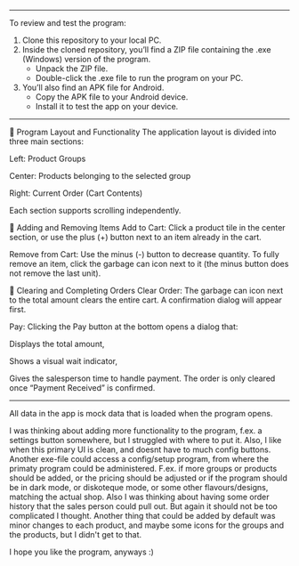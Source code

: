 ***************************

To review and test the program:
1. Clone this repository to your local PC.
2. Inside the cloned repository, you’ll find a ZIP file containing the .exe (Windows) version of the program.
   - Unpack the ZIP file.
   - Double-click the .exe file to run the program on your PC.
3. You’ll also find an APK file for Android.
   - Copy the APK file to your Android device.
   - Install it to test the app on your device.

***************************

🧾 Program Layout and Functionality
The application layout is divided into three main sections:

Left: Product Groups

Center: Products belonging to the selected group

Right: Current Order (Cart Contents)

Each section supports scrolling independently.

🛒 Adding and Removing Items
Add to Cart:
Click a product tile in the center section, or use the plus (+) button next to an item already in the cart.

Remove from Cart:
Use the minus (-) button to decrease quantity.
To fully remove an item, click the garbage can icon next to it (the minus button does not remove the last unit).

🧹 Clearing and Completing Orders
Clear Order:
The garbage can icon next to the total amount clears the entire cart. A confirmation dialog will appear first.

Pay:
Clicking the Pay button at the bottom opens a dialog that:

Displays the total amount,

Shows a visual wait indicator,

Gives the salesperson time to handle payment.
The order is only cleared once “Payment Received” is confirmed.

************************

All data in the app is mock data that is loaded when the
program opens.

I was thinking about adding more functionality to the
program, f.ex. a settings button somewhere, but I struggled
with where to put it. Also, I like when this primary UI is
clean, and doesnt have to much config buttons.
Another exe-file could access a config/setup program,
from where the primaty program could be administered.
F.ex. if more groups or products should be added, or the pricing
should be adjusted or if the program should be in dark mode,
or diskoteque mode, or some other flavours/designs, matching the
actual shop.
Also I was thinking about having some order history that
the sales person could pull out. But again it should not be
too complicated I thought.
Another thing that could be added by default was minor changes
to each product, and maybe some icons for the groups and the
products, but I didn't get to that.

I hope you like the program, anyways :)




